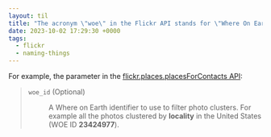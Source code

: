 ```yaml
---
layout: til
title: "The acronym \"woe\" in the Flickr API stands for \"Where On Earth\""
date: 2023-10-02 17:29:30 +0000
tags:
  - flickr
  - naming-things
---
```

For example, the parameter in the [flickr.places.placesForContacts API][api]:

> <dl>
> <dt><code>woe_id</code> (Optional)</dl>
> <dd>A Where on Earth identifier to use to filter photo clusters. For example all the photos clustered by <strong>locality</strong> in the United States (WOE ID <strong>23424977</strong>).</dd>
> </dl>

[api]: https://www.flickr.com/services/api/flickr.places.placesForContacts.html